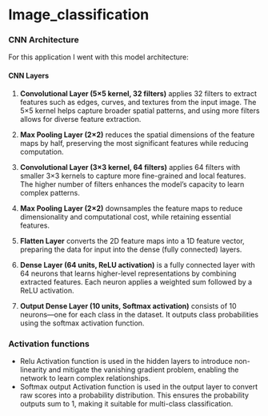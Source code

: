 # Image_classification

### CNN Architecture

For this application I went with this model architecture:

#### CNN Layers
1. **Convolutional Layer (5×5 kernel, 32 filters)** applies 32 filters to extract features such as edges, curves, and textures from the input image. The 5×5 kernel helps capture broader spatial patterns, and using more filters allows for diverse feature extraction.

2. **Max Pooling Layer (2×2)** reduces the spatial dimensions of the feature maps by half, preserving the most significant features while reducing computation.

3. **Convolutional Layer (3×3 kernel, 64 filters)** applies 64 filters with smaller 3×3 kernels to capture more fine-grained and local features. The higher number of filters enhances the model’s capacity to learn complex patterns.

5. **Max Pooling Layer (2×2)** downsamples the feature maps to reduce dimensionality and computational cost, while retaining essential features.

6. **Flatten Layer** converts the 2D feature maps into a 1D feature vector, preparing the data for input into the dense (fully connected) layers.

9. **Dense Layer (64 units, ReLU activation)** is a fully connected layer with 64 neurons that learns higher-level representations by combining extracted features. Each neuron applies a weighted sum followed by a ReLU activation.

10. **Output Dense Layer (10 units, Softmax activation)** consists of 10 neurons—one for each class in the dataset. It outputs class probabilities using the softmax activation function.


### Activation functions
- Relu Activation function is used in the hidden layers to introduce non-linearity and mitigate the vanishing gradient problem, enabling the network to learn complex relationships.
- Softmax output Activation function is used in the output layer to convert raw scores into a probability distribution. This ensures the probability outputs sum to 1, making it suitable for multi-class classification.

